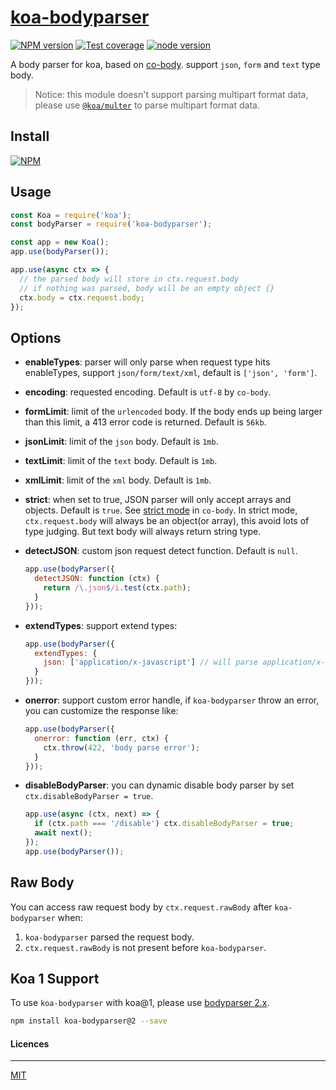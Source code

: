 # [**koa-bodyparser**](https://github.com/koajs/bodyparser)

[![NPM version][npm-image]][npm-url]
[![Test coverage][codecov-image]][codecov-url]
[![node version][node-image]][node-url]

[npm-image]: https://img.shields.io/npm/v/koa-bodyparser.svg?style=flat-square
[npm-url]: https://npmjs.com/package/koa-bodyparser
[codecov-image]: https://codecov.io/github/koajs/bodyparser/coverage.svg?branch=4.x
[codecov-url]: https://codecov.io/github/koajs/bodyparser?branch=4.x
[node-image]: https://img.shields.io/badge/node.js-%3E=_8-green.svg?style=flat-square
[node-url]: http://nodejs.org/download/

A body parser for koa, based on [co-body](https://github.com/tj/co-body). support `json`, `form` and `text` type body.

> Notice: this module doesn't support parsing multipart format data, please use [`@koa/multer`](https://github.com/koajs/multer) to parse multipart format data.

## Install

[![NPM](https://nodei.co/npm/koa-bodyparser.png?downloads=true)](https://nodei.co/npm/koa-bodyparser/)

## Usage

```js
const Koa = require('koa');
const bodyParser = require('koa-bodyparser');

const app = new Koa();
app.use(bodyParser());

app.use(async ctx => {
  // the parsed body will store in ctx.request.body
  // if nothing was parsed, body will be an empty object {}
  ctx.body = ctx.request.body;
});
```

## Options

* **enableTypes**: parser will only parse when request type hits enableTypes, support `json/form/text/xml`, default is `['json', 'form']`.
* **encoding**: requested encoding. Default is `utf-8` by `co-body`.
* **formLimit**: limit of the `urlencoded` body. If the body ends up being larger than this limit, a 413 error code is returned. Default is `56kb`.
* **jsonLimit**: limit of the `json` body. Default is `1mb`.
* **textLimit**: limit of the `text` body. Default is `1mb`.
* **xmlLimit**: limit of the `xml` body. Default is `1mb`.
* **strict**: when set to true, JSON parser will only accept arrays and objects. Default is `true`. See [strict mode](https://github.com/cojs/co-body#options) in `co-body`. In strict mode, `ctx.request.body` will always be an object(or array), this avoid lots of type judging. But text body will always return string type.
* **detectJSON**: custom json request detect function. Default is `null`.

  ```js
  app.use(bodyParser({
    detectJSON: function (ctx) {
      return /\.json$/i.test(ctx.path);
    }
  }));
  ```

* **extendTypes**: support extend types:

  ```js
  app.use(bodyParser({
    extendTypes: {
      json: ['application/x-javascript'] // will parse application/x-javascript type body as a JSON string
    }
  }));
  ```

* **onerror**: support custom error handle, if `koa-bodyparser` throw an error, you can customize the response like:

  ```js
  app.use(bodyParser({
    onerror: function (err, ctx) {
      ctx.throw(422, 'body parse error');
    }
  }));
  ```

* **disableBodyParser**: you can dynamic disable body parser by set `ctx.disableBodyParser = true`.

  ```js
  app.use(async (ctx, next) => {
    if (ctx.path === '/disable') ctx.disableBodyParser = true;
    await next();
  });
  app.use(bodyParser());
  ```

## Raw Body

You can access raw request body by `ctx.request.rawBody` after `koa-bodyparser` when:

1. `koa-bodyparser` parsed the request body.
2. `ctx.request.rawBody` is not present before `koa-bodyparser`.

## Koa 1 Support

To use `koa-bodyparser` with koa@1, please use [bodyparser 2.x](https://github.com/koajs/bodyparser/tree/2.x).

```bash
npm install koa-bodyparser@2 --save
```

#### Licences
---
[MIT](LICENSE)
